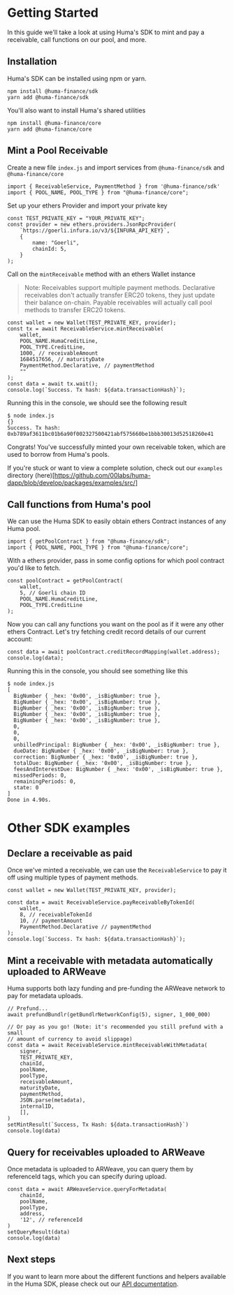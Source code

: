 # Getting Started

In this guide we'll take a look at using Huma's SDK to mint and pay a receivable, call functions on our pool, and more.

## Installation

Huma's SDK can be installed using npm or yarn.

```
npm install @huma-finance/sdk
yarn add @huma-finance/sdk
```

You'll also want to install Huma's shared utilities

```
npm install @huma-finance/core
yarn add @huma-finance/core
```

## Mint a Pool Receivable

Create a new file `index.js` and import services from `@huma-finance/sdk` and `@huma-finance/core`

```
import { ReceivableService, PaymentMethod } from '@huma-finance/sdk'
import { POOL_NAME, POOL_TYPE } from "@huma-finance/core";
```

Set up your ethers Provider and import your private key

```
const TEST_PRIVATE_KEY = "YOUR_PRIVATE_KEY";
const provider = new ethers.providers.JsonRpcProvider(
    `https://goerli.infura.io/v3/${INFURA_API_KEY}`,
    {
        name: "Goerli",
        chainId: 5,
    }
);
```

Call on the `mintReceivable` method with an ethers Wallet instance

> Note: Receivables support multiple payment methods. Declarative receivables
> don't actually transfer ERC20 tokens, they just update their balance on-chain.
> Payable receivables will actually call pool methods to transfer ERC20 tokens.

```
const wallet = new Wallet(TEST_PRIVATE_KEY, provider);
const tx = await ReceivableService.mintReceivable(
    wallet,
    POOL_NAME.HumaCreditLine,
    POOL_TYPE.CreditLine,
    1000, // receivableAmount
    1684517656, // maturityDate
    PaymentMethod.Declarative, // paymentMethod
    ""
);
const data = await tx.wait();
console.log(`Success. Tx hash: ${data.transactionHash}`);
```

Running this in the console, we should see the following result

```
$ node index.js
{}
Success. Tx hash: 0xb789af3611bc01b6a90f002327500421abf575660be1bbb30013d52518260e41
```

Congrats! You've successfully minted your own receivable token, which are used to borrow from Huma's pools.

If you're stuck or want to view a complete solution, check out our `examples` directory (here)[https://github.com/00labs/huma-dapp/blob/develop/packages/examples/src/]

## Call functions from Huma's pool

We can use the Huma SDK to easily obtain ethers Contract instances of any Huma pool.

```
import { getPoolContract } from "@huma-finance/sdk";
import { POOL_NAME, POOL_TYPE } from "@huma-finance/core";
```

With a ethers provider, pass in some config options for which pool contract you'd like to fetch.

```
const poolContract = getPoolContract(
    wallet,
    5, // Goerli chain ID
    POOL_NAME.HumaCreditLine,
    POOL_TYPE.CreditLine
);
```

Now you can call any functions you want on the pool as if it were any other ethers Contract. Let's try fetching credit record details of our current account:

```
const data = await poolContract.creditRecordMapping(wallet.address);
console.log(data);
```

Running this in the console, you should see something like this

```
$ node index.js
[
  BigNumber { _hex: '0x00', _isBigNumber: true },
  BigNumber { _hex: '0x00', _isBigNumber: true },
  BigNumber { _hex: '0x00', _isBigNumber: true },
  BigNumber { _hex: '0x00', _isBigNumber: true },
  BigNumber { _hex: '0x00', _isBigNumber: true },
  0,
  0,
  0,
  unbilledPrincipal: BigNumber { _hex: '0x00', _isBigNumber: true },
  dueDate: BigNumber { _hex: '0x00', _isBigNumber: true },
  correction: BigNumber { _hex: '0x00', _isBigNumber: true },
  totalDue: BigNumber { _hex: '0x00', _isBigNumber: true },
  feesAndInterestDue: BigNumber { _hex: '0x00', _isBigNumber: true },
  missedPeriods: 0,
  remainingPeriods: 0,
  state: 0
]
Done in 4.90s.
```

# Other SDK examples

## Declare a receivable as paid

Once we've minted a receivable, we can use the `ReceivableService` to pay it off using multiple types of payment methods.

```
const wallet = new Wallet(TEST_PRIVATE_KEY, provider);

const data = await ReceivableService.payReceivableByTokenId(
    wallet,
    8, // receivableTokenId
    10, // paymentAmount
    PaymentMethod.Declarative // paymentMethod
);
console.log(`Success. Tx hash: ${data.transactionHash}`);
```

## Mint a receivable with metadata automatically uploaded to ARWeave

Huma supports both lazy funding and pre-funding the ARWeave network to pay for metadata uploads.

```
// Prefund...
await prefundBundlr(getBundlrNetworkConfig(5), signer, 1_000_000)

// Or pay as you go! (Note: it's recommended you still prefund with a small
// amount of currency to avoid slippage)
const data = await ReceivableService.mintReceivableWithMetadata(
    signer,
    TEST_PRIVATE_KEY,
    chainId,
    poolName,
    poolType,
    receivableAmount,
    maturityDate,
    paymentMethod,
    JSON.parse(metadata),
    internalID,
    [],
)
setMintResult(`Success, Tx Hash: ${data.transactionHash}`)
console.log(data)
```

## Query for receivables uploaded to ARWeave

Once metadata is uploaded to ARWeave, you can query them by referenceId tags, which you can specify during upload.

```
const data = await ARWeaveService.queryForMetadata(
    chainId,
    poolName,
    poolType,
    address,
    '12', // referenceId
)
setQueryResult(data)
console.log(data)
```

## Next steps

If you want to learn more about the different functions and helpers available in the Huma SDK, please check out our [API documentation](API.md).
